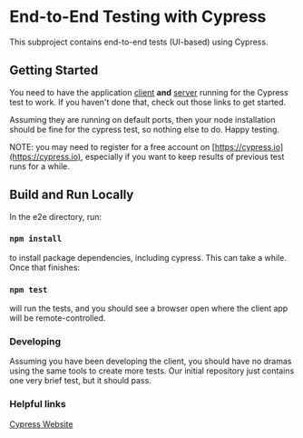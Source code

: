 # End-to-End Testing with Cypress

This subproject contains end-to-end tests (UI-based) using Cypress.

## Getting Started

You need to have the application [client](../client/README.md) **and** [server](../server/../README.md) running for the Cypress test to work. If you haven't done that, check out those links to get started.

Assuming they are running on default ports, then your node installation should be fine for the cypress test, so nothing else to do. Happy testing.

NOTE: you may need to register for a free account on [https://cypress.io](https://cypress.io), especially if you want to keep results of previous test runs for a while.

## Build and Run Locally

In the e2e directory, run:

### `npm install`

to install package dependencies, including cypress. This can take a while. Once that finishes:

### `npm test`

will run the tests, and you should see a browser open where the client app will be remote-controlled.

### Developing

Assuming you have been developing the client, you should have no dramas using the same tools to create more tests. Our initial repository just contains one very brief test, but it should pass.

### Helpful links

[Cypress Website](https://cypress.io)
